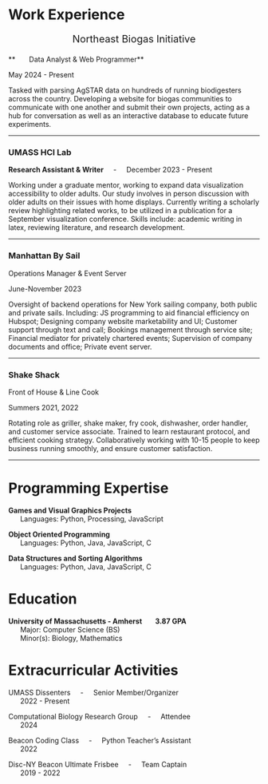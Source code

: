 

<!-- div style="text-align: center;">
      <img src="https://github.com/Henry-WK/henry-wk.github.io/assets/152219380/644743a4-1010-45ad-83ec-152d4a763922" height="800" width ="1000">
</div !-->

# Work Experience	
<p style="font-size: 20px;" align="center">Northeast Biogas Initiative</p>
**&nbsp;&nbsp;&nbsp;&nbsp;&nbsp;&nbsp; Data Analyst & Web Programmer**

May 2024 - Present

Tasked with parsing AgSTAR data on hundreds of running biodigesters across the country. Developing a website for biogas communities to communicate with one another and submit their own projects, acting as a hub for conversation as well as an interactive database to educate future experiments. 

----

### **UMASS HCI Lab**		

**Research Assistant & Writer** &nbsp;&nbsp;&nbsp; - &nbsp;&nbsp;&nbsp; December 2023 - Present 

Working under a graduate mentor, working to expand data visualization accessibility to older adults. Our study involves in person discussion 
with older adults on their issues with home displays. Currently writing a scholarly review highlighting related works, to be utilized in a 
publication for a September visualization conference. Skills include: academic writing in latex, reviewing literature, and research development.

---

### Manhattan By Sail	

Operations Manager & Event Server    

June-November 2023  

Oversight of backend operations for New York sailing company, both public and private sails. 
Including: JS programming to aid financial efficiency on Hubspot; Designing company website 
marketability and UI; Customer support through text and call; Bookings management through 
service site; Financial mediator for privately chartered events; Supervision of company 
documents and office; Private event server.

---

### Shake Shack		

Front of House & Line Cook  	

Summers 2021, 2022  

Rotating role as griller, shake maker, fry cook, dishwasher, order handler, and customer service
associate. Trained to learn restaurant protocol, and efficient cooking strategy.  Collaboratively 
working with 10-15 people to keep business running smoothly, and ensure customer 
satisfaction.

---


# Programming Expertise 
**Games and Visual Graphics Projects**  
&nbsp;&nbsp;&nbsp;&nbsp;&nbsp;&nbsp;Languages: 	Python, Processing, JavaScript  

**Object Oriented Programming**  
&nbsp;&nbsp;&nbsp;&nbsp;&nbsp;&nbsp;Languages:	Python, Java, JavaScript, C  

**Data Structures and Sorting Algorithms**  
&nbsp;&nbsp;&nbsp;&nbsp;&nbsp;&nbsp;Languages:	Python, Java, JavaScript, C  

# Education
**University of Massachusetts - Amherst &nbsp;&nbsp;&nbsp;&nbsp;&nbsp;&nbsp; 3.87 GPA**  
&nbsp;&nbsp;&nbsp;&nbsp;&nbsp;&nbsp;Major: Computer Science (BS)  		
&nbsp;&nbsp;&nbsp;&nbsp;&nbsp;&nbsp;Minor(s): Biology, Mathematics

# Extracurricular Activities
UMASS Dissenters 		&nbsp;&nbsp;&nbsp; - &nbsp;&nbsp;&nbsp; Senior Member/Organizer  
&nbsp;&nbsp;&nbsp;&nbsp;&nbsp;&nbsp;2022 - Present  

Computational Biology Research Group &nbsp;&nbsp;&nbsp; - &nbsp;&nbsp;&nbsp;	Attendee  
&nbsp;&nbsp;&nbsp;&nbsp;&nbsp;&nbsp;2024  

Beacon Coding Class	&nbsp;&nbsp;&nbsp; - &nbsp;&nbsp;&nbsp;			Python Teacher’s Assistant  
&nbsp;&nbsp;&nbsp;&nbsp;&nbsp;&nbsp;2022  

Disc-NY Beacon Ultimate Frisbee 	&nbsp;&nbsp;&nbsp; - &nbsp;&nbsp;&nbsp;	Team Captain  
&nbsp;&nbsp;&nbsp;&nbsp;&nbsp;&nbsp;2019 - 2022
